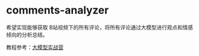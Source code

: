 # comments-analyzer

希望实现能够获取 B站视频下的所有评论，将所有评论通过大模型进行观点和情感倾向的分析总结。

教程参考：[大模型实战营](https://github.com/InternLM/Tutorial)
